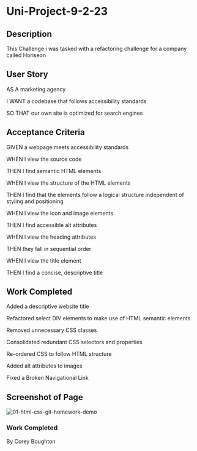 # Uni-Project-9-2-23

## Description		
This Challenge i was tasked with a refactoring challenge for a company called Horiseon

## User Story

AS A marketing agency

I WANT a codebase that follows accessibility standards

SO THAT our own site is optimized for search engines

## Acceptance Criteria

GIVEN a webpage meets accessibility standards

WHEN I view the source code

THEN I find semantic HTML elements

WHEN I view the structure of the HTML elements

THEN I find that the elements follow a logical structure independent of styling and positioning

WHEN I view the icon and image elements

THEN I find accessible alt attributes

WHEN I view the heading attributes

THEN they fall in sequential order

WHEN I view the title element

THEN I find a concise, descriptive title

## Work Completed

Added a descriptive website title

Refactored select DIV elements to make use of HTML semantic elements

Removed unnecessary CSS classes

Consolidated redundant CSS selectors and properties

Re-ordered CSS to follow HTML structure

Added alt attributes to images

Fixed a Broken Navigational Link

## Screenshot of Page
![01-html-css-git-homework-demo](https://user-images.githubusercontent.com/123543548/218381323-b26a60bc-3318-45d7-ac10-493561871eba.png)

### Work Completed
By Corey Boughton
